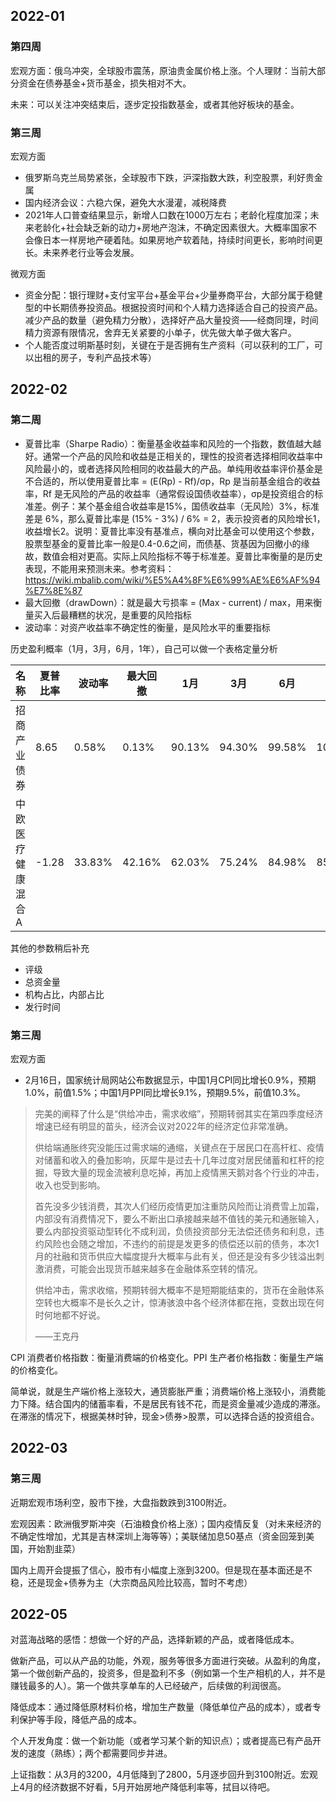## 2022-01

### 第四周

宏观方面：俄乌冲突，全球股市震荡，原油贵金属价格上涨。个人理财：当前大部分资金在债券基金+货币基金，损失相对不大。

未来：可以关注冲突结束后，逐步定投指数基金，或者其他好板块的基金。

### 第三周

宏观方面

- 俄罗斯乌克兰局势紧张，全球股市下跌，沪深指数大跌，利空股票，利好贵金属
- 国内经济会议：六稳六保，避免大水漫灌，减税降费
- 2021年人口普查结果显示，新增人口数在1000万左右；老龄化程度加深；未来老龄化+社会缺乏新的动力+房地产泡沫，不确定因素很大。大概率国家不会像日本一样房地产硬着陆。如果房地产软着陆，持续时间更长，影响时间更长。未来养老行业等会发展。

微观方面

- 资金分配：银行理财+支付宝平台+基金平台+少量券商平台，大部分属于稳健型的中长期债券投资品。根据投资时间和个人精力选择适合自己的投资产品。减少产品的数量（避免精力分散），选择好产品大量投资——经商同理，时间精力资源有限情况，舍弃无关紧要的小单子，优先做大单子做大客户。
- 个人能否度过明斯基时刻，关键在于是否拥有生产资料（可以获利的工厂，可以出租的房子，专利产品技术等）



## 2022-02

### 第二周

- 夏普比率（Sharpe Radio）：衡量基金收益率和风险的一个指数，数值越大越好。通常一个产品的风险和收益是正相关的，理性的投资者选择相同收益率中风险最小的，或者选择风险相同的收益最大的产品。单纯用收益率评价基金是不合适的，所以使用夏普比率 = (E(Rp) - Rf)/σp，Rp 是当前基金组合的收益率，Rf 是无风险的产品的收益率（通常假设国债收益率），σp是投资组合的标准差。例子：某个基金组合收益率是15%，国债收益率（无风险）3%，标准差是 6%，那么夏普比率是 (15% - 3%) / 6% = 2，表示投资者的风险增长1，收益增长2。说明：夏普比率没有基准点，横向对比基金可以使用这个参数，股票型基金的夏普比率一般是0.4-0.6之间，而债基、货基因为回撤小的缘故，数值会相对更高。实际上风险指标不等于标准差。夏普比率衡量的是历史表现，不能用来预测未来。参考资料：https://wiki.mbalib.com/wiki/%E5%A4%8F%E6%99%AE%E6%AF%94%E7%8E%87
- 最大回撤（drawDown）：就是最大亏损率 = (Max - current) / max，用来衡量买入后最糟糕的状况，是重要的风险指标
- 波动率：对资产收益率不确定性的衡量，是风险水平的重要指标

历史盈利概率（1月，3月，6月，1年），自己可以做一个表格定量分析

| 名称              | 夏普比率 | 波动率 | 最大回撤 | 1月    | 3月    | 6月    | 1年    |
| ----------------- | -------- | ------ | -------- | ------ | ------ | ------ | ------ |
| 招商产业债券      | 8.65     | 0.58%  | 0.13%    | 90.13% | 94.30% | 99.58% | 100%   |
| 中欧医疗健康混合A | -1.28    | 33.83% | 42.16%   | 62.03% | 75.24% | 84.98% | 85.81% |

其他的参数稍后补充

- 评级
- 总资金量
- 机构占比，内部占比
- 发行时间

### 第三周

宏观方面

- 2月16日，国家统计局网站公布数据显示，中国1月CPI同比增长0.9%，预期1.0%，前值1.5%；中国1月PPI同比增长9.1%，预期9.5%，前值10.3%。

> 完美的阐释了什么是“供给冲击，需求收缩”，预期转弱其实在第四季度经济增速已经有明显的苗头，经济会议对2022年的经济定位非常准确。
>
> 供给端通胀终究没能压过需求端的通缩，关键点在于居民口在高杆杠、疫情对储蓄和收入的叠加影响，灰犀牛是过去十几年过度对居民储蓄和杠杆的挖掘，导致大量的现金流被利息吃掉，再加上疫情黑天鹅对各个行业的冲击，收入也受到影响。
>
> 首先没多少钱消费，其次人们经历疫情更加注重防风险而让消费雪上加霜，内部没有消费情况下，要么不断出口承接越来越不值钱的美元和通胀输入，要么内部投资驱动型转化不成利润，负债投资部分无法偿还债务和利息，违约风险也会随之增加，不违约的前提是发更多的债偿还以前的债务，本次1月的社融和货币供应大幅度提升大概率与此有关，但还是没有多少钱溢出刺激消费，可能会出现货币越来越多在金融体系空转的情况。
>
> 供给冲击，需求收缩，预期转弱大概率不是短期能结束的，货币在金融体系空转也大概率不是长久之计，惊涛骇浪中各个经济体都在拖，变数出现在何时何地都不好说。
>
> ——王克丹

CPI 消费者价格指数：衡量消费端的价格变化。PPI 生产者价格指数：衡量生产端的价格变化。

简单说，就是生产端价格上涨较大，通货膨胀严重；消费端价格上涨较小，消费能力下降。结合国内的储蓄率看，不是居民有钱不花，而是资金量减少造成的滞涨。在滞涨的情况下，根据美林时钟，现金>债券>股票，可以选择合适的投资组合。

## 2022-03

### 第三周

近期宏观市场利空，股市下挫，大盘指数跌到3100附近。

宏观因素：欧洲俄罗斯冲突（石油粮食价格上涨）；国内疫情反复（对未来经济的不确定性增加，尤其是吉林深圳上海等等）；美联储加息50基点（资金回笼到美国，开始割韭菜）

国内上周开会提振了信心，股市有小幅度上涨到3200。但是现在基本面还是不稳，还是现金+债券为主（大宗商品风险比较高，暂时不考虑）

## 2022-05

对蓝海战略的感悟：想做一个好的产品，选择新颖的产品，或者降低成本。

做新产品，可以从产品的功能，外观，服务等很多方面进行突破。从盈利的角度，第一个做创新产品的，投资多，但是盈利不多（例如第一个生产相机的人，并不是赚钱最多的人）。第一个做共享单车的人已经破产，后续做的利润很高。

降低成本：通过降低原材料价格，增加生产数量（降低单位产品的成本），或者专利保护等手段，降低产品的成本。

个人开发角度：做一个新功能（或者学习某个新的知识点）；或者提高已有产品开发的速度（熟练）；两个都需要同步并进。

上证指数：从3月的3200，4月低降到了2800，5月逐步回升到3100附近。宏观上4月的经济数据不好看，5月开始房地产降低利率等，拭目以待吧。
